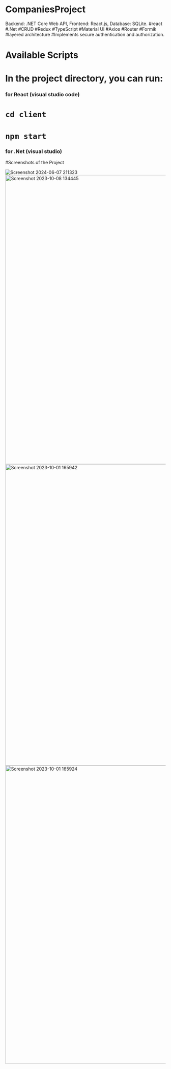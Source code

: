 # CompaniesProject
Backend: .NET Core Web API, Frontend: React.js, Database: SQLite.
 #react #.Net #CRUD #Redux #TypeScript #Material UI #Axios #Router #Formik #layered architecture #Implements secure authentication and authorization.
 
# Available Scripts

# In the project directory, you can run:

### for React (visual studio code)
# `cd client`
# `npm start `

### for .Net  (visual studio)

#Screenshots of the Project

![Screenshot 2024-06-07 211323](https://github.com/yarenaktass/CompaniesProject/assets/116076419/2ff9567f-99a2-499d-8232-8a61beabb86c)
<img width="904" alt="Screenshot 2023-10-08 134445" src="https://github.com/yarenaktass/CompaniesProject/assets/116076419/12513350-4666-4ce5-aff0-dd169df41047">
<img width="942" alt="Screenshot 2023-10-01 165942" src="https://github.com/yarenaktass/CompaniesProject/assets/116076419/2f1aa235-c3d0-4bd9-be97-ee1c678e046b">
<img width="933" alt="Screenshot 2023-10-01 165924" src="https://github.com/yarenaktass/CompaniesProject/assets/116076419/469ad716-1b4c-4909-a59f-591d0c478d2a">
